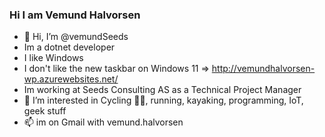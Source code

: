 ### Hi I am Vemund Halvorsen

- 👋 Hi, I’m @vemundSeeds
- Im a dotnet developer
- I like Windows
- I don't like the new taskbar on Windows 11 => http://vemundhalvorsen-wp.azurewebsites.net/
- Im working at Seeds Consulting AS as a Technical Project Manager
- 👀 I’m interested in Cycling 🚴‍♀️, running, kayaking, programming, IoT, geek stuff
- 📫 im on Gmail with vemund.halvorsen
